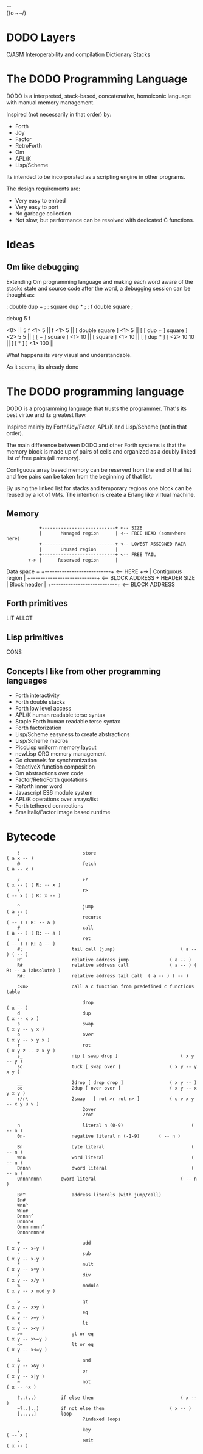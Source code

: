  --			                                                                      
({o ~~/)

# DODO Layers

C/ASM Interoperability and compilation
Dictionary
Stacks



# The DODO Programming Language

DODO is a interpreted, stack-based, concatenative, homoiconic language with
manual memory management.

Inspired (not necessarily in that order) by:
* Forth
* Joy
* Factor
* RetroForth
* Om
* APL/K
* Lisp/Scheme 

Its intended to be incorporated as a scripting engine in other programs.

The design requirements are:

* Very easy to embed
* Very easy to port
* No garbage collection
* Not slow, but performance can be resolved with dedicated C functions.







# Ideas

## Om like debugging

Extending Om programming language and making each word aware of the stacks state
and source code after the word, a debugging session can be thought as:

: double dup + ;
: square dup * ;
: f double square ;

debug 5 f

<0>				||	5 f
<1> 5			|| 	f
<1> 5			|| 	[ double square ]
<1> 5			|| 	[ [ dup + ] square ]
<2> 5 5		|| 	[ [ + ] square ]
<1> 10		|| 	[ square ]
<1> 10		|| 	[ [ dup * ] ]
<2> 10 10	|| 	[ [ * ] ]
<1> 100		||

What happens its very visual and understandable.

As it seems, its already done	

# The DODO programming language

DODO is a programming language that trusts the programmer.
That's its best virtue and its greatest flaw.

Inspired mainly by Forth/Joy/Factor, APL/K and Lisp/Scheme (not in that order).

The main difference between DODO and other Forth systems is that the memory
block is made up of pairs of cells and organized as a doubly linked list of
free pairs (all memory).

Contiguous array based memory can be reserved from the end of that list and
free pairs can be taken from the beginning of that list.

By using the linked list for stacks and temporary regions one block can be
reused by a lot of VMs. The intention is create a Erlang like virtual machine.

## Memory

                +---------------------------+ <-- SIZE
                |       Managed region      | <-- FREE HEAD (somewhere here)
                +---------------------------+ <-- LOWEST ASSIGNED PAIR
                |       Unused region       |
                +---------------------------+ <-- FREE TAIL
            +-> |      Reserved region      |
Data space  +   +---------------------------+ <-- HERE
            +-> |     Contiguous region     |
                +---------------------------+ <-- BLOCK ADDRESS + HEADER SIZE
                |       Block header        |
                +---------------------------+ <-- BLOCK ADDRESS

## Forth primitives

LIT<v>
ALLOT

## Lisp primitives

CONS

## Concepts I like from other programming languages

- Forth interactivity
- Forth double stacks
- Forth low level access
- APL/K human readable terse syntax
- Staple Forth human readable terse syntax
- Forth factorization
- Lisp/Scheme easyness to create abstractions
- Lisp/Scheme macros
- PicoLisp uniform memory layout
- newLisp ORO memory management
- Go channels for synchronization
- ReactiveX function composition
- Om abstractions over code
- Factor/RetroForth quotations
- Reforth inner word
- Javascript ES6 module system
- APL/K operations over arrays/list
- Forth tethered connections
- Smalltalk/Factor image based runtime

# Bytecode

		!						store												( a x -- ) 
		@						fetch												( a -- x )

		/						>r													( x -- ) ( R: -- x )
		\						r>													( -- x ) ( R: x -- )

		^						jump												( a -- )
		`						recurse											( -- ) ( R: -- a )
		#						call												( a -- ) ( R: -- a )
		;						ret													( -- ) ( R: a -- )
		#;					tail call (jump)						( a -- ) ( -- )
		R^					relative address jump				( a -- )
		R#					relative address call				( a -- ) ( R: -- a (absolute) )
		R#;					relative address tail call  ( a -- ) ( -- )

		c<n>				call a c function from predefined c functions table

		_						drop												( x -- )
		d						dup													( x -- x x )
		s						swap												( x y -- y x )
		o						over												( x y -- x y x )
		r						rot													( x y z -- z x y )
		s_					nip	[ swap drop ]						( x y -- y )
		so					tuck [ swap over ]					( x y -- y x y )

		__					2drop [ drop drop ]					( x y -- )
		oo					2dup [ over over ]					( x y -- x y x y )
		r/r\				2swap	[ rot >r rot r> ]			( u v x y -- x y u v )
								2over												
								2rot

		n						literal n (0-9)							( -- n )
		0n-					negative literal n (-1-9)		( -- n )

		Bn					byte literal								( -- n )
		Wnn					word literal								( -- n )
		Dnnnn				dword literal								( -- n )
		Qnnnnnnnn		qword literal								( -- n )

		Bn^					address literals (with jump/call)
		Bn#
		Wnn^
		Wnn#
		Dnnnn^
		Dnnnn#
		Qnnnnnnnn^
		Qnnnnnnnn#

		+						add													( x y -- x+y )
		-						sub													( x y -- x-y )
		*						mult												( x y -- x*y )
		/						div													( x y -- x/y )
		%						modulo											( x y -- x mod y )

		>						gt													( x y -- x>y )
		=						eq													( x y -- x=y )
		<						lt													( x y -- x<y )
		>=					gt or eq										( x y -- x>=y )
		<=					lt or eq										( x y -- x<=y )

		&						and													( x y -- x&y )
		|						or													( x y -- x|y )
		~						not													( x -- ~x )

		?..(..)			if else then								( x -- )
		~?..(..)		if not else then						( x -- )
		[.....]			loop
								?indexed loops

		,						key													( -- x )
		.						emit												( x -- )


